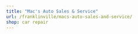 ```yaml
---
title: "Mac's Auto Sales & Service"
url: /franklinville/macs-auto-sales-and-service/
shop: car repair
---
```

